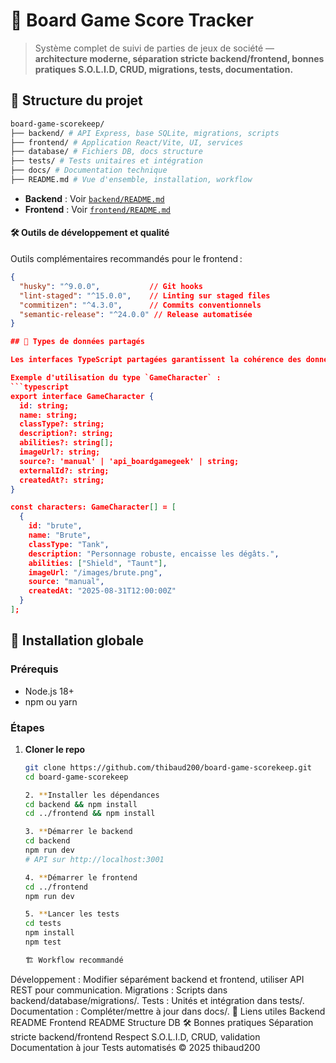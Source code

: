# 🎲 Board Game Score Tracker

> Système complet de suivi de parties de jeux de société — **architecture moderne, séparation stricte backend/frontend, bonnes pratiques S.O.L.I.D, CRUD, migrations, tests, documentation.**

## 📁 Structure du projet
```bash
board-game-scorekeep/ 
├── backend/ # API Express, base SQLite, migrations, scripts 
├── frontend/ # Application React/Vite, UI, services 
├── database/ # Fichiers DB, docs structure 
├── tests/ # Tests unitaires et intégration 
├── docs/ # Documentation technique 
├── README.md # Vue d'ensemble, installation, workflow
```

- **Backend** : Voir [`backend/README.md`](backend/README.md)
- **Frontend** : Voir [`frontend/README.md`](frontend/README.md)

#### 🛠️ Outils de développement et qualité
Outils complémentaires recommandés pour le frontend :
```json
{
  "husky": "^9.0.0",           // Git hooks
  "lint-staged": "^15.0.0",    // Linting sur staged files
  "commitizen": "^4.3.0",      // Commits conventionnels
  "semantic-release": "^24.0.0" // Release automatisée
}

## 🧩 Types de données partagés

Les interfaces TypeScript partagées garantissent la cohérence des données entre le frontend, le backend et la base de données.

Exemple d'utilisation du type `GameCharacter` :
```typescript
export interface GameCharacter {
  id: string;
  name: string;
  classType?: string;
  description?: string;
  abilities?: string[];
  imageUrl?: string;
  source?: 'manual' | 'api_boardgamegeek' | string;
  externalId?: string;
  createdAt?: string;
}

const characters: GameCharacter[] = [
  {
    id: "brute",
    name: "Brute",
    classType: "Tank",
    description: "Personnage robuste, encaisse les dégâts.",
    abilities: ["Shield", "Taunt"],
    imageUrl: "/images/brute.png",
    source: "manual",
    createdAt: "2025-08-31T12:00:00Z"
  }
];
```

## 🚀 Installation globale

### Prérequis
- Node.js 18+
- npm ou yarn

### Étapes
1. **Cloner le repo**
   ```bash
   git clone https://github.com/thibaud200/board-game-scorekeep.git
   cd board-game-scorekeep

   2. **Installer les dépendances
   cd backend && npm install
   cd ../frontend && npm install

   3. **Démarrer le backend
   cd backend
   npm run dev
   # API sur http://localhost:3001
   
   4. **Démarrer le frontend
   cd ../frontend
   npm run dev
   
   5. **Lancer les tests
   cd tests
   npm install
   npm test

   🏗️ Workflow recommandé
Développement : Modifier séparément backend et frontend, utiliser API REST pour communication.
Migrations : Scripts dans backend/database/migrations/.
Tests : Unités et intégration dans tests/.
Documentation : Compléter/mettre à jour dans docs/.
🔗 Liens utiles
Backend README
Frontend README
Structure DB
🛠️ Bonnes pratiques
Séparation stricte backend/frontend
Respect S.O.L.I.D, CRUD, validation
Documentation à jour
Tests automatisés
© 2025 thibaud200
